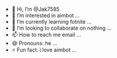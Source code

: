 - 👋 Hi, I’m @Jak7585
- 👀 I’m interested in aimbot ...
- 🌱 I’m currently learning fotnite ...
- 💞️ I’m looking to collaborate on nothing ...
- 📫 How to reach me email ...
- 😄 Pronouns: he ...
- ⚡ Fun fact: i love aimbot ...

<!---
Jak7585/Jak7585 is a ✨ special ✨ repository because its `README.md` (this file) appears on your GitHub profile.
You can click the Preview link to take a look at your changes.
--->
